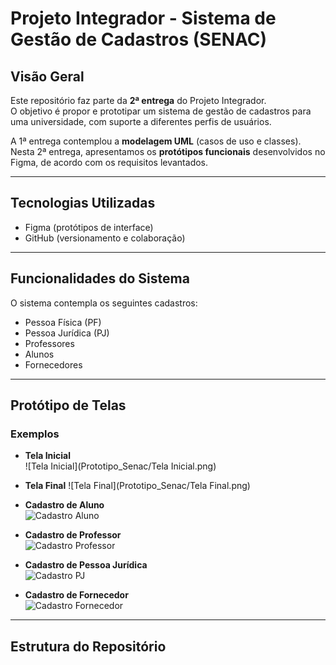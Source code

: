 # Projeto Integrador - Sistema de Gestão de Cadastros (SENAC)

## Visão Geral
Este repositório faz parte da **2ª entrega** do Projeto Integrador.  
O objetivo é propor e prototipar um sistema de gestão de cadastros para uma universidade, com suporte a diferentes perfis de usuários.

A 1ª entrega contemplou a **modelagem UML** (casos de uso e classes).  
Nesta 2ª entrega, apresentamos os **protótipos funcionais** desenvolvidos no Figma, de acordo com os requisitos levantados.

---

##  Tecnologias Utilizadas
- Figma (protótipos de interface)  
- GitHub (versionamento e colaboração)  

---

## Funcionalidades do Sistema
O sistema contempla os seguintes cadastros:

- Pessoa Física (PF)  
- Pessoa Jurídica (PJ)  
- Professores  
- Alunos  
- Fornecedores  


---

## Protótipo de Telas

### Exemplos
- **Tela Inicial**  
![Tela Inicial](Prototipo_Senac/Tela Inicial.png)  

- **Tela Final**
 ![Tela Final](Prototipo_Senac/Tela Final.png)  

- **Cadastro de Aluno**  
![Cadastro Aluno](prototype/cadastro_aluno.png)  

- **Cadastro de Professor**  
![Cadastro Professor](prototype/cadastro_professor.png)  

- **Cadastro de Pessoa Jurídica**  
![Cadastro PJ](prototype/cadastro_pj.png)  

- **Cadastro de Fornecedor**  
![Cadastro Fornecedor](prototype/cadastro_fornecedor.png)  

---

## Estrutura do Repositório
